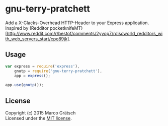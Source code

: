 # gnu-terry-pratchett

Add a X-Clacks-Overhead HTTP-Header to your Express application. Inspired by (Redditor pocketknifeMT)[http://www.reddit.com/r/bestof/comments/2yyop7/rdiscworld_redditors_with_web_servers_start/cpe89jk].

## Usage

```javascript
var express = require('express'),
    gnutp = require('gnu-terry-pratchett'),
    app = express();
    
app.use(gnutp());
```


## License

Copyright (c) 2015 Marco Grätsch  
Licensed under the [MIT license](LICENSE.md).
